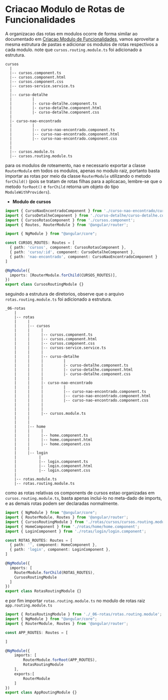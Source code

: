 # Criacao Modulo de Rotas de Funcionalidades

A organizacao das rotas em modulos ocorre de forma similar ao documentado em [Criacao Modulo de Funcionalidades](10-criacao-modulo-funcionalidades.md), vamos aproveitar a mesma estrutura de pastas e adicionar os modulos de rotas respectivos a cada modulo. note que `cursos.routing.module.ts` foi adicionado a estrutura.

```
cursos
  |
  |-- cursos.component.ts
  |-- cursos.component.html
  |-- cursos.component.css
  |-- cursos-service.service.ts
  |
  |-- curso-detalhe
  |         |
  |         |- curso-detalhe.component.ts
  |         |- curso-detalhe.component.html
  |         |- curso-detalhe.component.css
  |         
  |- curso-nao-encontrado
  |         |
  |         |-- curso-nao-encontrado.component.ts
  |         |-- curso-nao-encontrado.component.html
  |         |-- curso-nao-encontrado.component.css
  |
  |
  |-- cursos.module.ts
  |-- cursos.routing.module.ts
```

para os modulos de roteamento, nao e necessario exportar a classe `RouterModule` em todos os modulos, apenas no modulo raiz, portanto basta importar as rotas por meio da classe `RouterModule` utilizando o metodo `forChild()` (pois se tratam de rotas filhas para a aplicacao, lembre-se que o metodo `forRoot()` e `forChild` retorna um objeto do tipo `ModuleWithProviders`).

- __Modulo de cursos__

```typescript
import { CursoNaoEncontradoComponent } from './curso-nao-encontrado/curso-nao-encontrado.component';
import { CursoDetalheComponent } from './curso-detalhe/curso-detalhe.component';
import { CursosRotasComponent } from './cursos.component';
import { Routes, RouterModule } from '@angular/router';

import { NgModule } from "@angular/core";

const CURSOS_ROUTES: Routes = [
  { path: 'cursos', component: CursosRotasComponent },
  { path: 'curso/:id', component: CursoDetalheComponent },
  { path: 'nao-encontrado', component: CursoNaoEncontradoComponent }
]

@NgModule({
  imports: [RouterModule.forChild(CURSOS_ROUTES)],
})
export class CursosRoutingModule {}
```

seguindo a estrutura de diretorios, observe que o arquivo `rotas.routing.module.ts` foi adicionado a estrutura.

```
_06-rotas
    |
    |-- rotas
    |     |
    |     |-- cursos
    |     |     |
    |     |     |-- cursos.component.ts
    |     |     |-- cursos.component.html
    |     |     |-- cursos.component.css
    |     |     |-- cursos-service.service.ts
    |     |     |
    |     |     |-- curso-detalhe
    |     |     |         |
    |     |     |         |- curso-detalhe.component.ts
    |     |     |         |- curso-detalhe.component.html
    |     |     |         |- curso-detalhe.component.css
    |     |     |         
    |     |     |- curso-nao-encontrado
    |     |     |         |
    |     |     |         |-- curso-nao-encontrado.component.ts
    |     |     |         |-- curso-nao-encontrado.component.html
    |     |     |         |-- curso-nao-encontrado.component.css
    |     |     |
    |     |     |
    |     |     |-- cursos.module.ts
    |     |
    |     |
    |     |-- home
    |     |     |
    |     |     |-- home.component.ts
    |     |     |-- home.component.html
    |     |     |-- home.component.css
    |     |     
    |     |-- login
    |          |
    |          |-- login.component.ts
    |          |-- login.component.html
    |          |-- login.component.css
    |
    |-- rotas.module.ts   
    |-- rotas.routing.module.ts
```

como as rotas relativas os components de cursos estao organizadas em `cursos.routing.module.ts`, basta apenas inclui-lo no meta-dado de imports, e as demais rotas podem ser declaradas normalmente.

```typescript
import { NgModule } from "@angular/core";
import { RouterModule, Routes } from '@angular/router';
import { CursosRoutingModule } from './rotas/cursos/cursos.routing.module';
import { HomeComponent } from './rotas/home/home.component';
import { LoginComponent } from './rotas/login/login.component';

const ROTAS_ROUTES: Routes = [
  { path: '', component: HomeComponent },
  { path: 'login', component: LoginComponent },
]

@NgModule({
  imports: [
    RouterModule.forChild(ROTAS_ROUTES),
    CursosRoutingModule
  ]
})
export class RotasRoutingModule {}
```

e por fim importar `rotas.routing.module.ts` no modulo de rotas raiz `app.routing.module.ts`

```typescript
import { RotasRoutingModule } from './_06-rotas/rotas.routing.module';
import { NgModule } from "@angular/core";
import { RouterModule, Routes } from '@angular/router';

const APP_ROUTES: Routes = [

]

@NgModule({
    imports: [
        RouterModule.forRoot(APP_ROUTES),
        RotasRoutingModule
    ],
    exports:[
        RouterModule
    ]
})
export class AppRoutingModule {}
```

